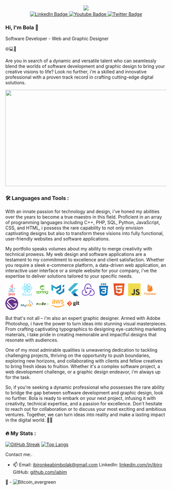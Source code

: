 <div id="header" align="center">
  <img src="https://media.giphy.com/media/M9gbBd9nbDrOTu1Mqx/giphy.gif" width="100"/>
</div>
<div id="badges" align="center">
  <a href="https://www.linkedin.com/in/ibiro">
    <img src="https://img.shields.io/badge/LinkedIn-blue?style=for-the-badge&logo=linkedin&logoColor=white" alt="LinkedIn Badge"/>
  </a>
  <a href="https://www.youtube.com/@iabiola">
    <img src="https://img.shields.io/badge/YouTube-red?style=for-the-badge&logo=youtube&logoColor=white" alt="Youtube Badge"/>
  </a>
  <a href="https://twitter.com/iabimbolak">
    <img src="https://img.shields.io/badge/Twitter-blue?style=for-the-badge&logo=twitter&logoColor=white" alt="Twitter Badge"/>
  </a>
</div>


### Hi, I'm Bola 👋

Software Developer - Web and Graphic Designer

🌐💻🎨

Are you in search of a dynamic and versatile talent who can seamlessly blend the worlds of software development and graphic design to bring your creative visions to life? 
Look no further, i'm a skilled and innovative professional with a proven track record in crafting cutting-edge digital solutions.


<div align="center">
  <img src="https://media.giphy.com/media/dWesBcTLavkZuG35MI/giphy.gif" width="600" height="300"/>
</div>

### :hammer_and_wrench: Languages and Tools :
With an innate passion for technology and design, i've honed my abilities over the years to become a true maestro in this field. Proficient in an array of programming languages including C++, PHP, SQL, Python, JavaScript, CSS, and HTML, i possess the rare capability to not only envision captivating designs but also to transform these visions into fully functional, user-friendly websites and software applications.

My portfolio speaks volumes about my ability to merge creativity with technical prowess. My web design and software applications are a testament to my commitment to excellence and client satisfaction. Whether you require a sleek e-commerce platform, a data-driven web application, an interactive user interface or a simple website for your company, i've the expertise to deliver solutions tailored to your specific needs.


<div>
  <img src="https://github.com/devicons/devicon/blob/master/icons/java/java-original-wordmark.svg" title="Java" alt="Java" width="40" height="40"/>&nbsp;
  <img src="https://github.com/devicons/devicon/blob/master/icons/react/react-original-wordmark.svg" title="React" alt="React" width="40" height="40"/>&nbsp;
  <img src="https://github.com/devicons/devicon/blob/master/icons/spring/spring-original-wordmark.svg" title="Spring" alt="Spring" width="40" height="40"/>&nbsp;
  <img src="https://github.com/devicons/devicon/blob/master/icons/materialui/materialui-original.svg" title="Material UI" alt="Material UI" width="40" height="40"/>&nbsp;
  <img src="https://github.com/devicons/devicon/blob/master/icons/flutter/flutter-original.svg" title="Flutter" alt="Flutter" width="40" height="40"/>&nbsp;
  <img src="https://github.com/devicons/devicon/blob/master/icons/redux/redux-original.svg" title="Redux" alt="Redux " width="40" height="40"/>&nbsp;
  <img src="https://github.com/devicons/devicon/blob/master/icons/css3/css3-plain-wordmark.svg"  title="CSS3" alt="CSS" width="40" height="40"/>&nbsp;
  <img src="https://github.com/devicons/devicon/blob/master/icons/html5/html5-original.svg" title="HTML5" alt="HTML" width="40" height="40"/>&nbsp;
  <img src="https://github.com/devicons/devicon/blob/master/icons/javascript/javascript-original.svg" title="JavaScript" alt="JavaScript" width="40" height="40"/>&nbsp;
  <img src="https://github.com/devicons/devicon/blob/master/icons/firebase/firebase-plain-wordmark.svg" title="Firebase" alt="Firebase" width="40" height="40"/>&nbsp;
  <img src="https://github.com/devicons/devicon/blob/master/icons/gatsby/gatsby-original.svg" title="Gatsby"  alt="Gatsby" width="40" height="40"/>&nbsp;
  <img src="https://github.com/devicons/devicon/blob/master/icons/mysql/mysql-original-wordmark.svg" title="MySQL"  alt="MySQL" width="40" height="40"/>&nbsp;
  <img src="https://github.com/devicons/devicon/blob/master/icons/nodejs/nodejs-original-wordmark.svg" title="NodeJS" alt="NodeJS" width="40" height="40"/>&nbsp;
  <img src="https://github.com/devicons/devicon/blob/master/icons/amazonwebservices/amazonwebservices-plain-wordmark.svg" title="AWS" alt="AWS" width="40" height="40"/>&nbsp;
  <img src="https://github.com/devicons/devicon/blob/master/icons/git/git-original-wordmark.svg" title="Git" **alt="Git" width="40" height="40"/>
</div>


But that's not all – i'm also an expert graphic designer. Armed with Adobe Photoshop, i have the power to turn ideas into stunning visual masterpieces. From crafting captivating typographics to designing eye-catching marketing materials, i take pride in creating memorable and impactful designs that resonate with audiences.

One of my most admirable qualities is unwavering dedication to tackling challenging projects, thriving on the opportunity to push boundaries, exploring new horizons, and collaborating with clients and fellow creatives to bring fresh ideas to fruition. Whether it's a complex software project, a web development challenge, or a graphic design endeavor, i'm always up for the task.

So, if you're seeking a dynamic professional who possesses the rare ability to bridge the gap between software development and graphic design, look no further. Bola is ready to embark on your next project, infusing it with creativity, technical expertise, and a passion for excellence. Don't hesitate to reach out for collaboration or to discuss your most exciting and ambitious ventures. Together, we can turn ideas into reality and make a lasting impact in the digital world. 🚀🎉
### :fire: My Stats :
[![GitHub Streak](http://github-readme-streak-stats.herokuapp.com?user=iabim&theme=dark&background=000000)](https://git.io/streak-stats)
[![Top Langs](https://github-readme-stats.vercel.app/api/top-langs/?username=iabim&layout=compact&theme=vision-friendly-dark)](https://github.com/iabim/github-readme-stats)


Contact me:.

- 📫     Email: ibironkeabimbolak@gmail.com
    LinkedIn: [linkedin.com/in/ibiro](https://www.linkedin.com/in/ibiro/)
    GitHub: [github.com/iabim](https://github.com/iabim)

👀 -  ![Bitcoin_evergreen](https://github.com/iabim/iabim/assets/140084512/e30a63bc-de5b-4104-8e3f-03c38c1938f6)
 
